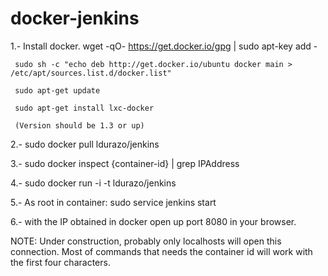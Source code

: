 docker-jenkins
==============

1.- Install docker.
     wget -qO- https://get.docker.io/gpg | sudo apt-key add -
     
     sudo sh -c "echo deb http://get.docker.io/ubuntu docker main > /etc/apt/sources.list.d/docker.list"
     
     sudo apt-get update
     
     sudo apt-get install lxc-docker
     
     (Version should be 1.3 or up)

2.- sudo docker pull ldurazo/jenkins

3.- sudo docker inspect {container-id} | grep IPAddress

4.- sudo docker run -i -t ldurazo/jenkins

5.- As root in container: sudo service jenkins start

6.- with the IP obtained in docker open up port 8080 in your browser.


NOTE:
Under construction, probably only localhosts will open this connection.
Most of commands that needs the container id will work with the first four characters.

